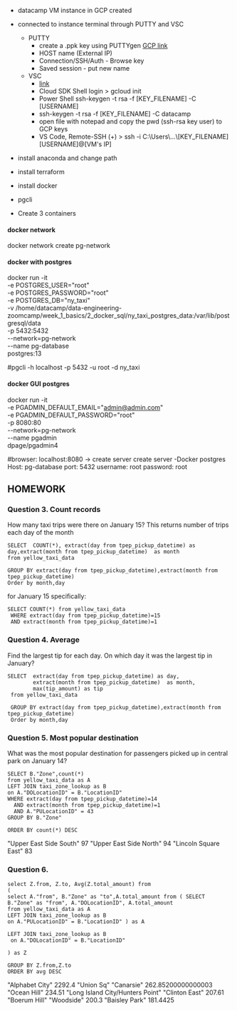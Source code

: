 - datacamp VM instance in GCP created
- connected to instance terminal through PUTTY and VSC
  - PUTTY 
    - create a .ppk key using PUTTYgen [GCP link](https://cloud.google.com/compute/docs/connect/create-ssh-keys#windows)
    - HOST name (External IP)
    - Connection/SSH/Auth - Browse key
    - Saved session - put new name
  - VSC
    - [link](https://faun.pub/connect-gcps-vm-with-vs-code-on-windows-10-b4fc7e73afea)
    - Cloud SDK Shell login > gcloud init
    - Power Shell ssh-keygen -t rsa -f [KEY_FILENAME] -C [USERNAME]
    - ssh-keygen -t rsa -f [KEY_FILENAME] -C datacamp
    - open file with notepad and copy the pwd (ssh-rsa key user) to GCP keys
    - VS Code, Remote-SSH (+) > ssh -i C:\\Users\\...\\[KEY_FILENAME] [USERNAME]@[VM's IP]

- install anaconda and change path
- install terraform
- install docker
- pgcli

- Create 3 containers

#### docker network
docker network create pg-network

#### docker with postgres
  docker run -it \
  -e POSTGRES_USER="root" \
  -e POSTGRES_PASSWORD="root" \
  -e POSTGRES_DB="ny_taxi" \
  -v /home/datacamp/data-engineering-zoomcamp/week_1_basics/2_docker_sql/ny_taxi_postgres_data:/var/lib/postgresql/data \
  -p  5432:5432 \
  --network=pg-network \
  --name pg-database \
  postgres:13

#pgcli -h localhost -p 5432 -u root -d ny_taxi

#### docker GUI postgres
docker run -it \
-e PGADMIN_DEFAULT_EMAIL="admin@admin.com" \
-e PGADMIN_DEFAULT_PASSWORD="root" \
-p 8080:80 \
--network=pg-network \
--name pgadmin \
dpage/pgadmin4


#browser: localhost:8080 -> create server
create server
-Docker postgres
Host: pg-database
port: 5432
username: root
password: root


## HOMEWORK
### Question 3. Count records
How many taxi trips were there on January 15?
This returns number of trips each day of the month
```
SELECT  COUNT(*), extract(day from tpep_pickup_datetime) as day,extract(month from tpep_pickup_datetime)  as month
from yellow_taxi_data

GROUP BY extract(day from tpep_pickup_datetime),extract(month from tpep_pickup_datetime)
Order by month,day
```
for January 15 specifically:
```
SELECT COUNT(*) from yellow_taxi_data 
 WHERE extract(day from tpep_pickup_datetime)=15
 AND extract(month from tpep_pickup_datetime)=1
```

### Question 4. Average
Find the largest tip for each day. On which day it was the largest tip in January?
```
SELECT 	extract(day from tpep_pickup_datetime) as day,
		extract(month from tpep_pickup_datetime)  as month, 
		max(tip_amount) as tip
 from yellow_taxi_data

 GROUP BY extract(day from tpep_pickup_datetime),extract(month from tpep_pickup_datetime)
 Order by month,day
```


### Question 5. Most popular destination
What was the most popular destination for passengers picked up in central park on January 14?
```
SELECT B."Zone",count(*)
from yellow_taxi_data as A
LEFT JOIN taxi_zone_lookup as B
on A."DOLocationID" = B."LocationID"
WHERE extract(day from tpep_pickup_datetime)=14
  AND extract(month from tpep_pickup_datetime)=1
  AND A."PULocationID" = 43
GROUP BY B."Zone"

ORDER BY count(*) DESC
```
"Upper East Side South"	97
"Upper East Side North"	94
"Lincoln Square East"	83

### Question 6.
```
select Z.from, Z.to, Avg(Z.total_amount) from
(
select A."from", B."Zone" as "to",A.total_amount from ( SELECT B."Zone" as "from", A."DOLocationID", A.total_amount
from yellow_taxi_data as A
LEFT JOIN taxi_zone_lookup as B
on A."PULocationID" = B."LocationID" ) as A

LEFT JOIN taxi_zone_lookup as B
 on A."DOLocationID" = B."LocationID" 
 
) as Z

GROUP BY Z.from,Z.to
ORDER BY avg DESC
```

"Alphabet City"		2292.4
"Union Sq"	"Canarsie"	262.85200000000003
"Ocean Hill"		234.51
"Long Island City/Hunters Point"	"Clinton East"	207.61
"Boerum Hill"	"Woodside"	200.3
"Baisley Park"		181.4425
